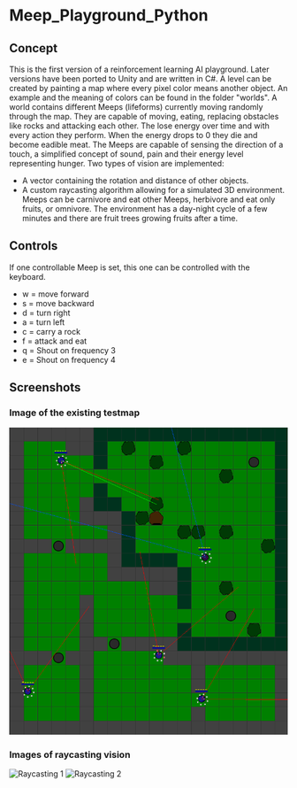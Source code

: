 # Meep_Playground_Python

## Concept
This is the first version of a reinforcement learning AI playground. Later versions have been ported to Unity and are written in C#.
A level can be created by painting a map where every pixel color means another object. An example and the meaning of colors can be found in the folder "worlds".
A world contains different Meeps (lifeforms) currently moving randomly through the map. They are capable of moving, eating, replacing obstacles like rocks and attacking each other.
The lose energy over time and with every action they perform. When the energy drops to 0 they die and become eadible meat.
The Meeps are capable of sensing the direction of a touch, a simplified concept of sound, pain and their energy level representing hunger.
Two types of vision are implemented:
- A vector containing the rotation and distance of other objects.
- A custom raycasting algorithm allowing for a simulated 3D environment.
Meeps can be carnivore and eat other Meeps, herbivore and eat only fruits, or omnivore.
The environment has a day-night cycle of a few minutes and there are fruit trees growing fruits after a time.

## Controls
If one controllable Meep is set, this one can be controlled with the keyboard.
- w = move forward
- s = move backward
- d = turn right
- a = turn left
- c = carry a rock
- f = attack and eat
- q = Shout on frequency 3
- e = Shout on frequency 4

## Screenshots
### Image of the existing testmap
![Playground Map](screenshots/map_1.PNG)

### Images of raycasting vision
![Raycasting 1](screenshots/raycasting_1.PNG)
![Raycasting 2](screenshots/raycasting_2.PNG)